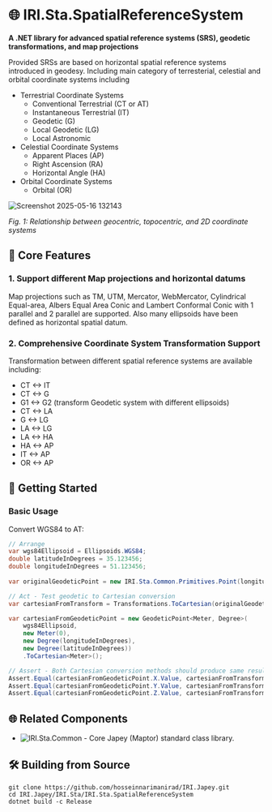 # 🌐 IRI.Sta.SpatialReferenceSystem

**A .NET library for advanced spatial reference systems (SRS), geodetic transformations, and map projections**

Provided SRSs are based on horizontal spatial reference systems introduced in geodesy. Including main category of terresterial, celestial and orbital coordinate systems including

- Terrestrial Coordinate Systems
  - Conventional Terrestrial (CT or AT)
  - Instantaneous Terrestrial (IT)
  - Geodetic (G)
  - Local Geodetic (LG)
  - Local Astronomic
- Celestial Coordinate Systems
  - Apparent Places (AP)
  - Right Ascension (RA)
  - Horizontal Angle (HA)
- Orbital Coordinate Systems
  - Orbital (OR)
    
![Screenshot 2025-05-16 132143](https://github.com/user-attachments/assets/c6666d03-2f31-4247-9d6b-43d88838e04c)

*Fig. 1: Relationship between geocentric, topocentric, and 2D coordinate systems*

## 📌 Core Features

### 1. Support different Map projections and horizontal datums
Map projections such as TM, UTM, Mercator, WebMercator, Cylindrical Equal-area, Albers Equal Area Conic and Lambert Conformal Conic with 1 parallel and 2 parallel are supported. Also many ellipsoids have been defined as horizontal spatial datum.

### 2. Comprehensive Coordinate System Transformation Support
Transformation between different spatial reference systems are available including:
- CT <-> IT
- CT <-> G
- G1 <-> G2 (transform Geodetic system with different ellipsoids)
- CT <-> LA
- G <-> LG
- LA <-> LG
- LA <-> HA
- HA <-> AP
- IT <-> AP
- OR <-> AP

## 🚀 Getting Started

### Basic Usage

Convert WGS84 to AT:

``` C#
// Arrange
var wgs84Ellipsoid = Ellipsoids.WGS84;
double latitudeInDegrees = 35.123456;
double longitudeInDegrees = 51.123456;
    
var originalGeodeticPoint = new IRI.Sta.Common.Primitives.Point(longitudeInDegrees, latitudeInDegrees);

// Act - Test geodetic to Cartesian conversion
var cartesianFromTransform = Transformations.ToCartesian(originalGeodeticPoint, wgs84Ellipsoid);

var cartesianFromGeodeticPoint = new GeodeticPoint<Meter, Degree>(
    wgs84Ellipsoid, 
    new Meter(0),
    new Degree(longitudeInDegrees),
    new Degree(latitudeInDegrees))
    .ToCartesian<Meter>();

// Assert - Both Cartesian conversion methods should produce same result
Assert.Equal(cartesianFromGeodeticPoint.X.Value, cartesianFromTransform.X, 9);
Assert.Equal(cartesianFromGeodeticPoint.Y.Value, cartesianFromTransform.Y, 9);
Assert.Equal(cartesianFromGeodeticPoint.Z.Value, cartesianFromTransform.Z, 9);
```

## 🌐 Related Components

- ![IRI.Sta.Common](https://github.com/hosseinnarimanirad/IRI.Japey/tree/master/IRI.Sta/IRI.Sta.Common) - Core Japey (Maptor) standard class library.

## 🛠 Building from Source

```
git clone https://github.com/hosseinnarimanirad/IRI.Japey.git
cd IRI.Japey/IRI.Sta/IRI.Sta.SpatialReferenceSystem
dotnet build -c Release
```
